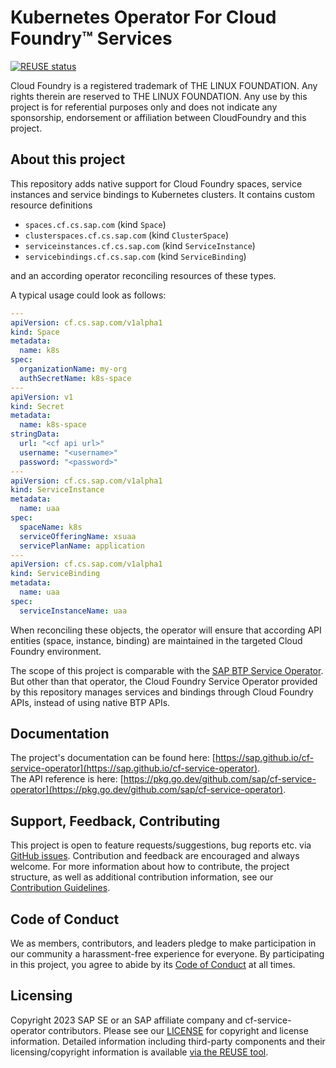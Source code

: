 # Kubernetes Operator For Cloud Foundry™ Services

[![REUSE status](https://api.reuse.software/badge/github.com/SAP/cf-service-operator)](https://api.reuse.software/info/github.com/SAP/cf-service-operator)

Cloud Foundry is a registered trademark of THE LINUX FOUNDATION. Any rights therein are reserved to THE LINUX FOUNDATION. Any use by this project is for referential purposes only and does not indicate any sponsorship, endorsement or affiliation between CloudFoundry and this project.

## About this project

This repository adds native support for Cloud Foundry spaces, service instances and service bindings to Kubernetes clusters.
It contains custom resource definitions
- `spaces.cf.cs.sap.com` (kind `Space`)
- `clusterspaces.cf.cs.sap.com` (kind `ClusterSpace`)
- `serviceinstances.cf.cs.sap.com` (kind `ServiceInstance`)
- `servicebindings.cf.cs.sap.com` (kind `ServiceBinding`)

and an according operator reconciling resources of these types.

A typical usage could look as follows:

```yaml
---
apiVersion: cf.cs.sap.com/v1alpha1
kind: Space
metadata:
  name: k8s
spec:
  organizationName: my-org 
  authSecretName: k8s-space
---
apiVersion: v1
kind: Secret
metadata:
  name: k8s-space
stringData:
  url: "<cf api url>"
  username: "<username>"
  password: "<password>"
---
apiVersion: cf.cs.sap.com/v1alpha1
kind: ServiceInstance
metadata:
  name: uaa
spec:
  spaceName: k8s
  serviceOfferingName: xsuaa
  servicePlanName: application
---
apiVersion: cf.cs.sap.com/v1alpha1
kind: ServiceBinding
metadata:
  name: uaa
spec:
  serviceInstanceName: uaa
```

When reconciling these objects, the operator will ensure that according API entities (space, instance, binding) are maintained in the
targeted Cloud Foundry environment.

The scope of this project is comparable with the [SAP BTP Service Operator](https://github.com/SAP/sap-btp-service-operator).
But other than that operator, the Cloud Foundry Service Operator provided by this repository manages services and bindings through
Cloud Foundry APIs, instead of using native BTP APIs.

## Documentation

The project's documentation can be found here: [https://sap.github.io/cf-service-operator](https://sap.github.io/cf-service-operator).  
The API reference is here: [https://pkg.go.dev/github.com/sap/cf-service-operator](https://pkg.go.dev/github.com/sap/cf-service-operator).

## Support, Feedback, Contributing

This project is open to feature requests/suggestions, bug reports etc. via [GitHub issues](https://github.com/SAP/cf-service-operator/issues). Contribution and feedback are encouraged and always welcome. For more information about how to contribute, the project structure, as well as additional contribution information, see our [Contribution Guidelines](CONTRIBUTING.md).

## Code of Conduct

We as members, contributors, and leaders pledge to make participation in our community a harassment-free experience for everyone. By participating in this project, you agree to abide by its [Code of Conduct](https://github.com/SAP/.github/blob/main/CODE_OF_CONDUCT.md) at all times.

## Licensing

Copyright 2023 SAP SE or an SAP affiliate company and cf-service-operator contributors. Please see our [LICENSE](LICENSE) for copyright and license information. Detailed information including third-party components and their licensing/copyright information is available [via the REUSE tool](https://api.reuse.software/info/github.com/SAP/cf-service-operator).
